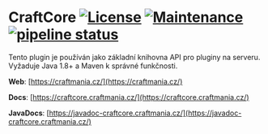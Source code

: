 # CraftCore [![License](https://img.shields.io/github/license/mashape/apistatus.svg?style=square)](LICENSE) [![Maintenance](https://img.shields.io/maintenance/yes/2018.svg?style=square)]() [![pipeline status](https://git.craftmania.cz/craftmania/CraftCore/badges/master/pipeline.svg)](https://git.craftmania.cz/craftmania/CraftCore/commits/master) 

Tento plugin je používán jako základní knihovna API pro pluginy na serveru. Vyžaduje Java 1.8+ a Maven k správné funkčnosti.

**Web**: [https://craftmania.cz/](https://craftmania.cz/)

**Docs**: [https://craftcore.craftmania.cz/](https://craftcore.craftmania.cz/)

**JavaDocs**: [https://javadoc-craftcore.craftmania.cz/](https://javadoc-craftcore.craftmania.cz/)
